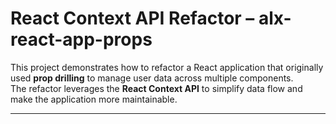 # React Context API Refactor – alx-react-app-props

This project demonstrates how to refactor a React application that originally used **prop drilling** to manage user data across multiple components.  
The refactor leverages the **React Context API** to simplify data flow and make the application more maintainable.

---
